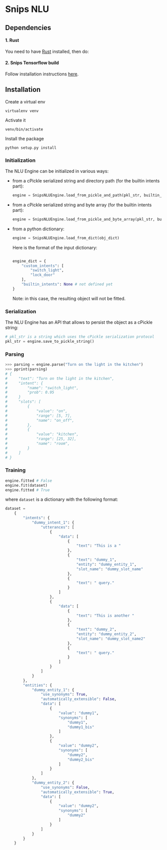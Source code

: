 # Snips NLU


## Dependencies

#### 1. Rust

You need to have [Rust](https://www.rust-lang.org/en-US/install.html) installed, then do:

#### 2. Snips Tensorflow build

Follow installation instructions [here](https://github.com/snipsco/tensorflow-build).


## Installation
Create a virtual env
    
    virtualenv venv
    
Activate it
    
    venv/bin/activate

Install the package
    
    python setup.py install

### Initialization
The NLU Engine can be initialized in various ways:

- from a cPickle serialized string and directory path (for the builtin intents part):
    ```python
    engine = SnipsNLUEngine.load_from_pickle_and_path(pkl_str, builtin_dir_path)
    ```

- from a cPickle serialized string and byte array (for the builtin intents part):
    ```python
    engine = SnipsNLUEngine.load_from_pickle_and_byte_array(pkl_str, builtin_byte_array)
    ```

- from a python dictionary:
    ```python
    engine = SnipsNLUEngine.load_from_dict(obj_dict)
    ```
    Here is the format of the input dictionary:
    ```python

    engine_dict = {
        "custom_intents": [
            "switch_light",
            "lock_door"
        ],
        "builtin_intents": None # not defined yet
    }
    ```
    Note: in this case, the resulting object will not be fitted.

### Serialization
The NLU Engine has an API that allows to persist the object as a cPickle string:
```python
# pkl_str is a string which uses the cPickle serialization protocol
pkl_str = engine.save_to_pickle_string()
```

### Parsing
```python
>>> parsing = engine.parse("Turn on the light in the kitchen")
>>> pprint(parsing)
# {
#     "text": "Turn on the light in the kitchen", 
#     "intent": {
#         "name": "switch_light",
#         "prob": 0.95
#     }
#     "slots": [
#         {
#             "value": "on",
#             "range": [5, 7],
#             "name": "on_off",
#         },
#         {
#             "value": "kitchen",
#             "range": [25, 32],
#             "name": "room",
#         }
#     ]
# }
```

### Training
``` python
engine.fitted # False
engine.fit(dataset) 
engine.fitted # True
```
where `dataset` is a dictionary with the following format:
```python
dataset = 
    {
        "intents": {
            "dummy_intent_1": {
                "utterances": [
                    {
                        "data": [
                            {
                                "text": "This is a "
                            },
                            {
                                "text": "dummy_1",
                                "entity": "dummy_entity_1",
                                "slot_name": "dummy_slot_name"
                            },
                            {
                                "text": " query."
                            }
                        ]
                    },
                    {
                        "data": [
                            {
                                "text": "This is another "
                            },
                            {
                                "text": "dummy_2",
                                "entity": "dummy_entity_2",
                                "slot_name": "dummy_slot_name2"
                            },
                            {
                                "text": " query."
                            }
                        ]
                    }
                ]
            }
        },
        "entities": {
            "dummy_entity_1": {
                "use_synonyms": True,
                "automatically_extensible": False,
                "data": [
                    {
                        "value": "dummy1",
                        "synonyms": [
                            "dummy1",
                            "dummy1_bis"
                        ]
                    },
                    {
                        "value": "dummy2",
                        "synonyms": [
                            "dummy2",
                            "dummy2_bis"
                        ]
                    }
                ]
            },
            "dummy_entity_2": {
                "use_synonyms": False,
                "automatically_extensible": True,
                "data": [
                    {
                        "value": "dummy2",
                        "synonyms": [
                            "dummy2"
                        ]
                    }
                ]
            }
        }
    }
```
    